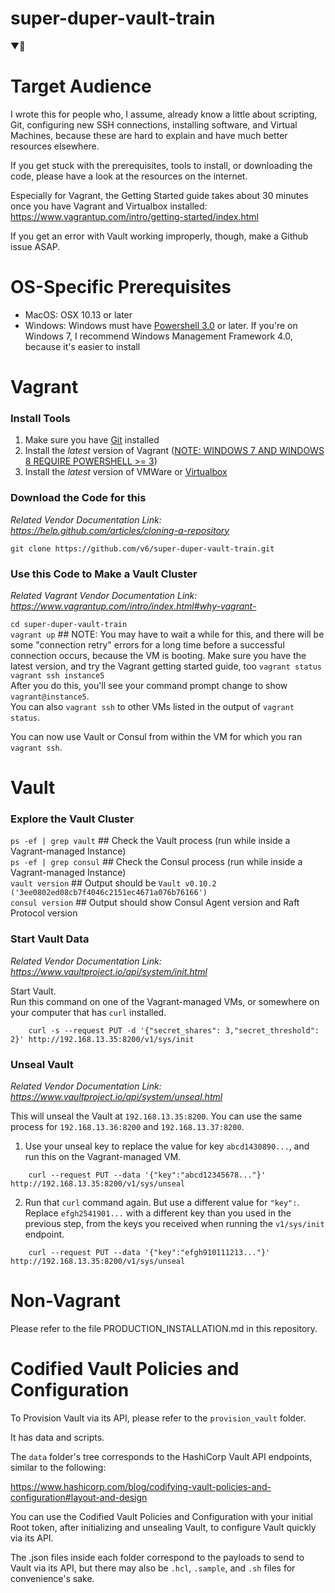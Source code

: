 # super-duper-vault-train
▼🚄

# Target Audience

I wrote this for people who, I assume, already know a little about scripting, Git, configuring new SSH connections, installing software, and Virtual Machines, because these are hard to explain and have much better resources elsewhere. 

If you get stuck with the prerequisites, tools to install, or downloading the code, please have a look at the resources on the internet.

Especially for Vagrant, the Getting Started guide takes about 30 minutes once you have Vagrant and Virtualbox installed: https://www.vagrantup.com/intro/getting-started/index.html

If you get an error with Vault working improperly, though, make a Github issue ASAP. 

# OS-Specific Prerequisites
* MacOS: OSX 10.13 or later  
* Windows: Windows must have [Powershell 3.0](https://stackoverflow.com/a/32385347/2146138) or later. If you're on Windows 7, I recommend Windows Management Framework 4.0, because it's easier to install

# Vagrant  

### Install Tools  
1. Make sure you have [Git](https://git-scm.com/downloads) installed  
2. Install the *latest* version of Vagrant  ([NOTE: WINDOWS 7 AND WINDOWS 8 REQUIRE POWERSHELL >= 3](https://blogs.technet.microsoft.com/heyscriptingguy/2013/06/02/weekend-scripter-install-powershell-3-0-on-windows-7/))  
3. Install the *latest* version of VMWare or [Virtualbox](https://www.virtualbox.org/wiki/Downloads)  

### Download the Code for this  

_Related Vendor Documentation Link: https://help.github.com/articles/cloning-a-repository_  

`git clone https://github.com/v6/super-duper-vault-train.git`  

### Use this Code to Make a Vault Cluster  

_Related Vagrant Vendor Documentation Link: https://www.vagrantup.com/intro/index.html#why-vagrant-_  

`cd super-duper-vault-train`  
`vagrant up`  ##  NOTE: You may have to wait a while for this, and there will be some "connection retry" errors for a long time before a successful connection occurs, because the VM is booting.  Make sure you have the latest version, and try the Vagrant getting started guide, too
`vagrant status`  
`vagrant ssh instance5`  
After you do this, you'll see your command prompt change to show `vagrant@instance5`.  
You can also `vagrant ssh` to other VMs listed in the output of `vagrant status`.  

You can now use Vault or Consul from within the VM for which you ran `vagrant ssh`.  

# Vault

### Explore the Vault Cluster  

`ps -ef | grep vault`  ##  Check the Vault process (run while inside a Vagrant-managed Instance)  
`ps -ef | grep consul`  ##  Check the Consul process (run while inside a Vagrant-managed Instance)  
`vault version`  ##  Output should be `Vault v0.10.2 ('3ee0802ed08cb7f4046c2151ec4671a076b76166')`  
`consul version`  ##  Output should show Consul Agent version and Raft Protocol version


### Start Vault Data  

_Related Vendor Documentation Link: https://www.vaultproject.io/api/system/init.html_  

Start Vault.  
Run this command on one of the Vagrant-managed VMs, or somewhere on your computer that has `curl` installed.  
```
    curl -s --request PUT -d '{"secret_shares": 3,"secret_threshold": 2}' http://192.168.13.35:8200/v1/sys/init
```

### Unseal Vault  

_Related Vendor Documentation Link: https://www.vaultproject.io/api/system/unseal.html_  

This will unseal the Vault at `192.168.13.35:8200`.  You can use the same process for `192.168.13.36:8200` and `192.168.13.37:8200`.

1. Use your unseal key to replace the value for key `abcd1430890...`, and run this on the Vagrant-managed VM.  

```
    curl --request PUT --data '{"key":"abcd12345678..."}' http://192.168.13.35:8200/v1/sys/unseal
```

2. Run that `curl` command again. But use a different value for `"key":`. Replace `efgh2541901...` with a different key than you used in the previous step, from the keys you received when running the `v1/sys/init` endpoint.  

```
    curl --request PUT --data '{"key":"efgh910111213..."}' http://192.168.13.35:8200/v1/sys/unseal
```

# Non-Vagrant

Please refer to the file PRODUCTION_INSTALLATION.md in this repository.



# Codified Vault Policies and Configuration

To Provision Vault via its API, please refer to the 
`provision_vault` folder. 

It has data and scripts. 

The `data` folder's tree corresponds to the HashiCorp Vault API
endpoints, similar to the following: 

https://www.hashicorp.com/blog/codifying-vault-policies-and-configuration#layout-and-design

You can use the Codified Vault 
Policies and Configuration 
with your initial Root token, after
initializing and unsealing Vault, 
to configure Vault quickly via its API.

The .json files inside each folder
correspond to the payloads to send to Vault
via its API, but there may also be `.hcl`,
`.sample`, and `.sh` files for convenience's sake.
